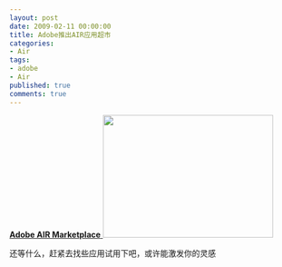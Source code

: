 ```yaml
---
layout: post
date: 2009-02-11 00:00:00
title: Adobe推出AIR应用超市
categories:
- Air
tags:
- adobe
- Air
published: true
comments: true
---
```

<p><a href="http://www.adobe.com/go/marketplace" target="_blank"><strong>Adobe AIR Marketplace</strong>
</a><a href="{{site.url}}/media/2009/02/marketplace-new.png"><img class="alignnone size-medium wp-image-328" title="marketplace-new" src="{{site.url}}/media/2009/02/marketplace-new-300x216.png" alt="" width="300" height="216" /></a></p>

<p>还等什么，赶紧去找些应用试用下吧，或许能激发你的灵感</p>

